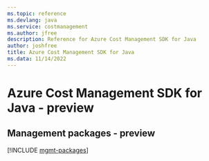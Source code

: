 ```yaml
---
ms.topic: reference
ms.devlang: java
ms.service: costmanagement
ms.author: jfree
description: Reference for Azure Cost Management SDK for Java
author: joshfree
title: Azure Cost Management SDK for Java
ms.data: 11/14/2022
---
```

# Azure Cost Management SDK for Java - preview

## Management packages - preview
[!INCLUDE [mgmt-packages](cost-management-mgmt-index.md)]